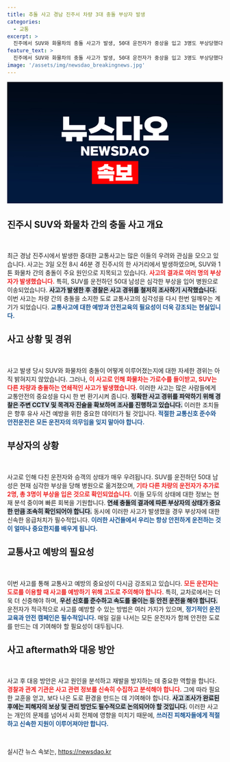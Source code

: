 ```yaml
---
title: 추돌 사고 경남 진주서 차량 3대 충돌 부상자 발생
categories:
  - 교통
excerpt: >
  진주에서 SUV와 화물차의 충돌 사고가 발생, 50대 운전자가 중상을 입고 3명도 부상당했다! 가로수를 들이받은 화물차의 충격, 그 뒷이야기는?
feature_text: >
  진주에서 SUV와 화물차의 충돌 사고가 발생, 50대 운전자가 중상을 입고 3명도 부상당했다! 가로수를 들이받은 화물차의 충격, 그 뒷이야기는?
image: '/assets/img/newsdao_breakingnews.jpg'
---
```


<p><img src="/assets/img/newsdao_breakingnews.jpg" alt="bookingtag 속보" /></p>

<h2 data-ke-size="size26">진주시 SUV와 화물차 간의 충돌 사고 개요</h2>

<p data-ke-size="size16">&nbsp;</p>

<p>최근 경남 진주시에서 발생한 중대한 교통사고는 많은 이들의 우려와 관심을 모으고 있습니다. 사고는 3일 오전 8시 46분 경 진주시의 한 사거리에서 발생하였으며, SUV와 1톤 화물차 간의 충돌이 주요 원인으로 지목되고 있습니다. <b><span style="color: #ee2323;">사고의 결과로 여러 명의 부상자가 발생했습니다.</span></b> 특히, SUV를 운전하던 50대 남성은 심각한 부상을 입어 병원으로 이송되었습니다. <b><span style="background-color: #21538527;">사고가 발생한 후 경찰은 사고 경위를 철저히 조사하기 시작했습니다.</span></b> 이번 사고는 차량 간의 충돌을 소지한 도로 교통사고의 심각성을 다시 한번 일깨우는 계기가 되었습니다. <b><span style="color: #1a5490;">교통사고에 대한 예방과 안전교육의 필요성이 더욱 강조되는 현실입니다.</span></b></p>

<h2 data-ke-size="size26">사고 상황 및 경위</h2>

<p data-ke-size="size16">&nbsp;</p>

<p>사고 발생 당시 SUV와 화물차의 충돌이 어떻게 이루어졌는지에 대한 자세한 경위는 아직 밝혀지지 않았습니다. 그러나, <b><span style="color: #ee2323;">이 사고로 인해 화물차는 가로수를 들이받고, SUV는 다른 차량과 충돌하는 연쇄적인 사고가 발생했습니다.</span></b> 이러한 사고는 많은 사람들에게 교통안전의 중요성을 다시 한 번 환기시켜 줍니다. <b><span style="background-color: #21538527;">정확한 사고 경위를 파악하기 위해 경찰은 주변 CCTV 및 목격자 진술을 확보하며 조사를 진행하고 있습니다.</span></b> 이러한 조치들은 향후 유사 사건 예방을 위한 중요한 데이터가 될 것입니다. <b><span style="color: #1a5490;">적절한 교통신호 준수와 안전운전은 모든 운전자의 의무임을 잊지 말아야 합니다.</span></b></p>

<h2 data-ke-size="size26">부상자의 상황</h2>

<p data-ke-size="size16">&nbsp;</p>

<p>사고로 인해 다친 운전자와 승객의 상태가 매우 우려됩니다. SUV를 운전하던 50대 남성은 현재 심각한 부상을 당해 병원으로 옮겨졌으며, <b><span style="color: #ee2323;">기타 다른 차량의 운전자가 추가로 2명, 총 3명이 부상을 입은 것으로 확인되었습니다.</span></b> 이들 모두의 상태에 대한 정보는 현재 분석 중이며 빠른 회복을 기원합니다. <b><span style="background-color: #21538527;">연쇄 충돌의 결과에 따른 부상자의 상태가 중요한 만큼 조속히 확인되어야 합니다.</span></b> 동시에 이러한 사고가 발생했을 경우 부상자에 대한 신속한 응급처치가 필수적입니다. <b><span style="color: #1a5490;">이러한 사건들에서 우리는 항상 안전하게 운전하는 것이 얼마나 중요한지를 배우게 됩니다.</span></b></p>

<h2 data-ke-size="size26">교통사고 예방의 필요성</h2>

<p data-ke-size="size16">&nbsp;</p>

<p>이번 사고를 통해 교통사고 예방의 중요성이 다시금 강조되고 있습니다. <b><span style="color: #ee2323;">모든 운전자는 도로를 이용할 때 사고를 예방하기 위해 고도로 주의해야 합니다.</span></b> 특히, 교차로에서는 더욱 더 신중해야 하며, <b><span style="background-color: #21538527;">우선 신호를 준수하고 속도를 줄이는 등 안전 운전을 해야 합니다.</span></b> 운전자가 적극적으로 사고를 예방할 수 있는 방법은 여러 가지가 있으며, <b><span style="color: #1a5490;">정기적인 운전 교육과 안전 캠페인은 필수적입니다.</span></b> 매일 길을 나서는 모든 운전자가 함께 안전한 도로를 만드는 데 기여해야 할 필요성이 대두됩니다.</p>

<h2 data-ke-size="size26">사고 aftermath와 대응 방안</h2>

<p data-ke-size="size16">&nbsp;</p>

<p>사고 후 대응 방안은 사고 원인을 분석하고 재발을 방지하는 데 중요한 역할을 합니다. <b><span style="color: #ee2323;">경찰과 관계 기관은 사고 관련 정보를 신속히 수집하고 분석해야 합니다.</span></b> 그에 따라 필요한 교훈을 얻고, 보다 나은 도로 환경을 만드는 데 기여해야 합니다. <b><span style="background-color: #21538527;">사고 조사가 완료된 후에는 피해자의 보상 및 관리 방안도 필수적으로 논의되어야 할 것입니다.</span></b> 이러한 사고는 개인의 문제를 넘어서 사회 전체에 영향을 미치기 때문에, <b><span style="color: #1a5490;">쓰러진 피해자들에게 적절하고 신속한 지원이 이루어져야만 합니다.</span></b></p>

<p data-ke-size="size16">&nbsp;</p>
실시간 뉴스 속보는, <a href="https://newsdao.kr" rel="dofollow">https://newsdao.kr</a>



